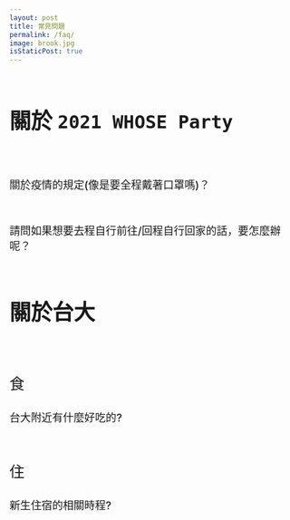 ```yaml
---
layout: post
title: 常見問題
permalink: /faq/
image: brook.jpg
isStaticPost: true
---
```

<br>
<p style="font-size: 1cm;font-weight: 600">關於 <code>2021 WHOSE Party</code></p>
<br>

<p style="font-size: 0.5cm;font-weight: 500">關於疫情的規定(像是要全程戴著口罩嗎)？</p>
<br>

<p style="font-size: 0.5cm;font-weight: 500">請問如果想要去程自行前往/回程自行回家的話，要怎麼辦呢？</p>
<br>

<p style="font-size: 1cm;font-weight: 600">關於台大</p>
<br>

<p style="font-size: 0.7cm;font-weight: 500">食</p>
<p style="font-size: 0.5cm;font-weight: 500">台大附近有什麼好吃的?</p>
<br>

<p style="font-size: 0.7cm;font-weight: 500">住</p>
<p style="font-size: 0.5cm;font-weight: 500">新生住宿的相關時程?</p>
<br>